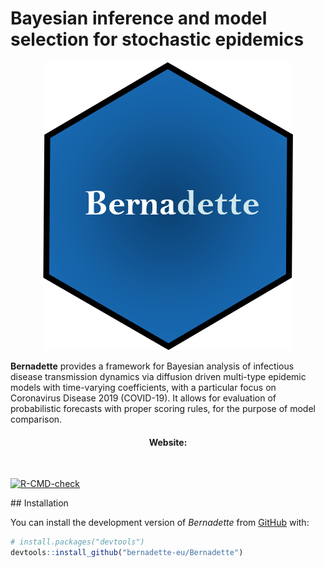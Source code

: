 
<!-- README.md is generated from README.Rmd. Please edit that file -->

# Bayesian inference and model selection for stochastic epidemics

<p align="center">
<img src="https://github.com/bernadette-eu/bernadette-eu.github.io/blob/c75adc6b3d0fb2cbdfba1b693a12a7846685fbf8/images/Picture1.png">
</p>

**Bernadette** provides a framework for Bayesian analysis of infectious
disease transmission dynamics via diffusion driven multi-type epidemic
models with time-varying coefficients, with a particular focus on
Coronavirus Disease 2019 (COVID-19). It allows for evaluation of
probabilistic forecasts with proper scoring rules, for the purpose of
model comparison.

<h4 align="center">
Website: <https://bernadette-eu.github.io/>
</h4>

<br/>

<!-- badges: start -->

[![R-CMD-check](https://github.com/bernadette-eu/Bernadette/workflows/R-CMD-check/badge.svg)](https://github.com/bernadette-eu/Bernadette/actions)
<!-- badges: end -->

\#\# Installation

You can install the development version of *Bernadette* from
[GitHub](https://github.com/) with:

``` r
# install.packages("devtools")
devtools::install_github("bernadette-eu/Bernadette")
```
